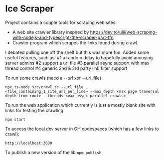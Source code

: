 # Ice Scraper

Project contains a couple tools for scraping web sites:
 - A web site crawler library inspired by https://dev.to/uiii/web-scraping-with-nodejs-and-typescript-the-scraper-part-ffn 
 - Crawler program which scrapes the links found during crawl.
 
I debated pulling one off the shelf but this was more fun.  Added some useful features, such as:
#1 a random delay to hopefully avoid annoying server admins
#2 support a url file
#3 parallel async support with max thread control
#4 generic 2nd & 3rd party link filter support

To run some crawls (need a --url xor --url_file)
```
npx ts-node src/crawl.ts --url_file <file_containing_1_site_url_per_line> --max_depth <max page traversal depth from root> --threads <max async parallel crawls>
```

To run the web application which currently is just a mostly blank site with links for testing the crawling

```
npm start
```

To access the local dev server in GH codespaces (which has a few links to crawl):
```
http://localhost:3000
```

To publish a new version of the lib
```npm publish```